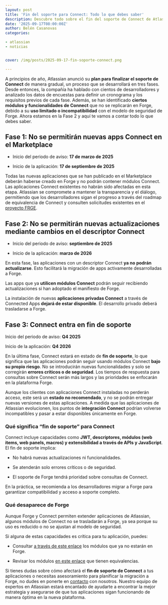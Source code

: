 ```yaml
---
layout: post
title: 'Fin del soporte para Connect: Todo lo que debes saber'
description: Descubre todo sobre el fin del soporte de Connect de Atlassian, las fases y lo que tienes que hacer. 
date: '2025-09-17T08:00:00Z'
author: Belén Casanovas
categories:

- atlassian
- noticias


cover: /img/posts/2025-09-17-fin-soporte-connect.png

---
```


A principios de año, Atlassian anunció su **plan para finalizar el soporte de Connect** de manera gradual, un proceso que se desarrollará en tres fases. Desde entonces, la compañía ha hablado con cientos de desarrolladores y analizado los datos de encuestas para definir un cronograma y los requisitos previos de cada fase. Además, se han identificado **ciertos módulos y funcionalidades de Connect** que no se replicarán en Forge, debido a su **uso limitado o incompatibilidad** con el modelo de seguridad de Forge. Ahora estamos en la Fase 2 y aquí te vamos a contar todo lo que debes saber. 

<h2>Fase 1: No se permitirán nuevas apps Connect en el Marketplace</h2>

- Inicio del periodo de aviso: **17 de marzo de 2025**

- Inicio de la aplicación: **17 de septiembre de 2025**

Todas las nuevas aplicaciones que se han publicado en el Marketplace deberán haberse creado en Forge y no podrán contener módulos Connect. Las aplicaciones Connect existentes no habrán sido afectadas en esta etapa. Atlassian se compromete a mantener la transparencia y el diálogo, permitiendo que los desarrolladores sigan el progreso a través del roadmap de equivalencia de Connect y consulten solicitudes existentes en el <a href="https://ecosystem.atlassian.net/jira/software/c/projects/FRGE/list/?filter=allopenissues&jql=project+%3D+%22FRGE%22+AND+statusCategory+IN+%28%22To+Do%22%2C+%22In+Progress%22%29+ORDER+BY+votes+DESC%2C+updated+DESC" target="_blank" rel="nofollow">proyecto FRGE</a>.

<h2>Fase 2: No se permitirán nuevas actualizaciones mediante cambios en el descriptor Connect</h2>

- Inicio del periodo de aviso: **septiembre de 2025**

- Inicio de la aplicación: **marzo de 2026**

En esta fase, las aplicaciones con un descriptor Connect **ya no podrán actualizarse**. Esto facilitará la migración de apps activamente desarrolladas a Forge.

Las apps que ya **utilicen módulos Connect** podrán seguir recibiendo actualizaciones si han adoptado el manifiesto de Forge.

La instalación de nuevas **aplicaciones privadas Connect** a través de Connected Apps **dejará de estar disponible**. El desarrollo privado deberá trasladarse a Forge.

<h2>Fase 3: Connect entra en fin de soporte</h2>

Inicio del periodo de aviso: **Q4 2025**

Inicio de la aplicación: **Q4 2026**

En la última fase, Connect estará en estado de **fin de soporte**, lo que significa que las aplicaciones podrán seguir usando módulos Connect **bajo su propio riesgo**. No se introducirán nuevas funcionalidades y solo se corregirán **errores críticos o de seguridad**. Los tiempos de respuesta para consultas sobre Connect serán más largos y las prioridades se enfocarán en la plataforma Forge.

Aunque los clientes con aplicaciones Connect instaladas no perderán acceso, este será un **estado no recomendado**, y no se podrán entregar nuevas versiones de estas aplicaciones. A medida que las aplicaciones de Atlassian evolucionen, los puntos de **integración Connect** podrían volverse incompatibles y pasar a estar disponibles únicamente en Forge.

<h3>Qué significa “fin de soporte” para Connect</h3>

Connect incluye capacidades como **JWT, descriptores, módulos (web items, web panels, macros) y extensibilidad a través de APIs y JavaScript**. El fin de soporte implica:

- No habrá nuevas actualizaciones ni funcionalidades.

- Se atenderán solo errores críticos o de seguridad.

- El soporte de Forge tendrá prioridad sobre consultas de Connect.

En la práctica, se recomienda a los desarrolladores migrar a Forge para garantizar compatibilidad y acceso a soporte completo.

<h3>Qué desaparece de Forge</h3>

Aunque Forge y Connect permiten extender aplicaciones de Atlassian, algunos módulos de Connect no se trasladarán a Forge, ya sea porque su uso es reducido o no se ajustan al modelo de seguridad.

Si alguna de estas capacidades es crítica para tu aplicación, puedes:

- Consultar <a href="https://developer.atlassian.com/platform/adopting-forge-from-connect/connect-forge-equivalences/connect-forge-capabilities-notavailable/" target="_blank" rel="nofollow">a través de este enlace</a> los módulos que ya no estarán en Forge.  

- Revisar los módulos <a href="https://developer.atlassian.com/platform/adopting-forge-from-connect/connect-forge-equivalences/connect-forge-capabilities-available/" target="_blank" rel="nofollow">en este enlace</a> que tienen equivalencias.

Si tienes dudas sobre cómo afectará el **fin de soporte de Connect** a tus aplicaciones o necesitas asesoramiento para planificar la migración a Forge, no dudes en ponerte en [contacto](/contacto) con nosotros. Nuestro equipo de expertos en Atlassian estará encantado de ayudarte a encontrar la mejor estrategia y asegurarse de que tus aplicaciones sigan funcionando de manera óptima en la nueva plataforma.